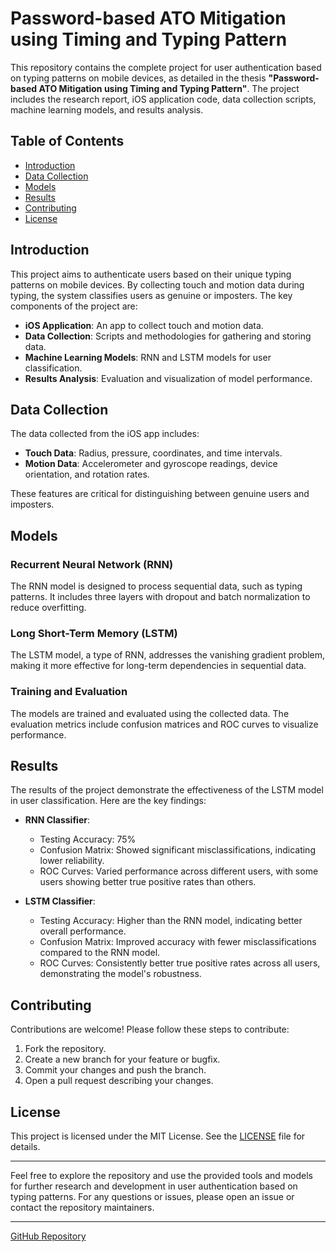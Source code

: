 # Password-based ATO Mitigation using Timing and Typing Pattern

This repository contains the complete project for user authentication based on typing patterns on mobile devices, as detailed in the thesis **"Password-based ATO Mitigation using Timing and Typing Pattern"**. The project includes the research report, iOS application code, data collection scripts, machine learning models, and results analysis.

## Table of Contents

- [Introduction](#introduction)
- [Data Collection](#data-collection)
- [Models](#models)
- [Results](#results)
- [Contributing](#contributing)
- [License](#license)

## Introduction

This project aims to authenticate users based on their unique typing patterns on mobile devices. By collecting touch and motion data during typing, the system classifies users as genuine or imposters. The key components of the project are:

- **iOS Application**: An app to collect touch and motion data.
- **Data Collection**: Scripts and methodologies for gathering and storing data.
- **Machine Learning Models**: RNN and LSTM models for user classification.
- **Results Analysis**: Evaluation and visualization of model performance.

## Data Collection

The data collected from the iOS app includes:

- **Touch Data**: Radius, pressure, coordinates, and time intervals.
- **Motion Data**: Accelerometer and gyroscope readings, device orientation, and rotation rates.

These features are critical for distinguishing between genuine users and imposters.

## Models

### Recurrent Neural Network (RNN)

The RNN model is designed to process sequential data, such as typing patterns. It includes three layers with dropout and batch normalization to reduce overfitting.

### Long Short-Term Memory (LSTM)

The LSTM model, a type of RNN, addresses the vanishing gradient problem, making it more effective for long-term dependencies in sequential data.

### Training and Evaluation

The models are trained and evaluated using the collected data. The evaluation metrics include confusion matrices and ROC curves to visualize performance.

## Results

The results of the project demonstrate the effectiveness of the LSTM model in user classification. Here are the key findings:

- **RNN Classifier**:
  - Testing Accuracy: 75%
  - Confusion Matrix: Showed significant misclassifications, indicating lower reliability.
  - ROC Curves: Varied performance across different users, with some users showing better true positive rates than others.

- **LSTM Classifier**:
  - Testing Accuracy: Higher than the RNN model, indicating better overall performance.
  - Confusion Matrix: Improved accuracy with fewer misclassifications compared to the RNN model.
  - ROC Curves: Consistently better true positive rates across all users, demonstrating the model's robustness.

## Contributing

Contributions are welcome! Please follow these steps to contribute:

1. Fork the repository.
2. Create a new branch for your feature or bugfix.
3. Commit your changes and push the branch.
4. Open a pull request describing your changes.

## License

This project is licensed under the MIT License. See the [LICENSE](LICENSE) file for details.

---

Feel free to explore the repository and use the provided tools and models for further research and development in user authentication based on typing patterns. For any questions or issues, please open an issue or contact the repository maintainers.

---

[GitHub Repository](https://github.com/aliabduljabbar/MS-Thesis)
